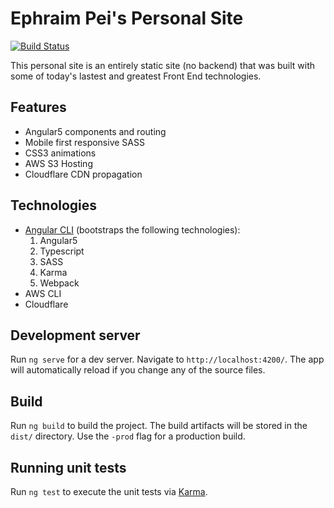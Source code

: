 # Ephraim Pei's Personal Site

[![Build Status](https://travis-ci.org/ephraimpei/ephraimpei.github.io.svg?branch=master)](https://travis-ci.org/ephraimpei/ephraimpei.github.io)

This personal site is an entirely static site (no backend) that was built with some of today's lastest and greatest Front End technologies.

## Features
- Angular5 components and routing
- Mobile first responsive SASS
- CSS3 animations
- AWS S3 Hosting
- Cloudflare CDN propagation

## Technologies
- [Angular CLI](https://github.com/angular/angular-cli)
(bootstraps the following technologies):
  1. Angular5
  2. Typescript
  3. SASS
  4. Karma
  5. Webpack
- AWS CLI
- Cloudflare

## Development server

Run `ng serve` for a dev server. Navigate to `http://localhost:4200/`. The app will automatically reload if you change any of the source files.

## Build

Run `ng build` to build the project. The build artifacts will be stored in the `dist/` directory. Use the `-prod` flag for a production build.

## Running unit tests

Run `ng test` to execute the unit tests via [Karma](https://karma-runner.github.io).
